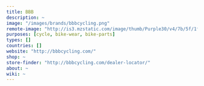 ```yaml
---
title: BBB
description: ~
image: "/images/brands/bbbcycling.png"
remote-image: "http://is3.mzstatic.com/image/thumb/Purple30/v4/7b/5f/1f/7b5f1f19-d625-5a8e-fef1-db064c3ecb32/source/100x100bb.jpg"
purposes: [cycle, bike-wear, bike-parts]
types: []
countries: []
website: "http://bbbcycling.com/"
shop: ~
store-finder: "http://bbbcycling.com/dealer-locator/"
about: ~
wiki: ~
---
```

